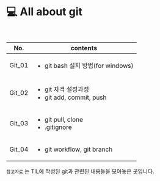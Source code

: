 # :computer: All about git

<br>

| No.    | contents                                                     |
| ------ | ------------------------------------------------------------ |
| Git_01 | <ul><li>git bash 설치 방법(for windows)</li></ul>            |
| Git_02 | <ul><li>git 자격 설정과정</li><li>git add, commit, push</li></ul> |
| Git_03 | <ul><li>git pull, clone</li><li>.gitignore</li></ul>         |
| Git_04 | <ul><li>git workflow, git branch</li></ul>                   |

`참고자료` 는 TIL에 작성된 git과 관련된 내용들을 모아놓은 곳입니다.

